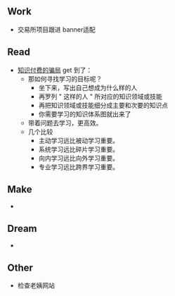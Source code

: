 ## Work

- 交易所项目跟进 banner适配

## Read

- [知识付费的骗局](https://app.myzaker.com/news/article.php?pk=5acb42ce9490cb715600006c) get 到了：
    - 那如何寻找学习的目标呢？
        - 坐下来，写出自己想成为什么样的人
        - 再罗列 " 这样的人 " 所对应的知识领域或技能
        - 再把知识领域或技能细分成主要和次要的知识点
        - 你需要学习的知识体系图就出来了
    - 带着问题去学习，更高效。
    - 几个比较
        - 主动学习远比被动学习重要。
        - 系统学习远比碎片学习重要。
        - 向内学习远比向外学习重要。
        - 专业学习远比跨界学习重要。


## Make

- 

## Dream

- 

## Other

- 检查老姨网站